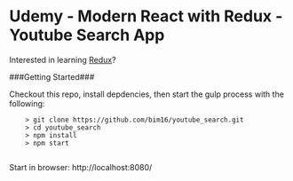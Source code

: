# Udemy - Modern React with Redux - Youtube Search App

Interested in learning [Redux](https://www.udemy.com/react-redux/)?

###Getting Started###

Checkout this repo, install depdencies, then start the gulp process with the following:

```
	> git clone https://github.com/bim16/youtube_search.git
	> cd youtube_search
	> npm install
	> npm start
	
```
Start in browser: http://localhost:8080/
